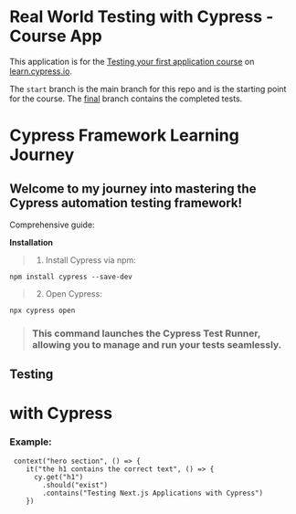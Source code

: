 # Real World Testing with Cypress - Course App

This application is for the [Testing your first application course](https://learn.cypress.io/testing-your-first-application) on [learn.cypress.io](https://learn.cypress.io/).

The `start` branch is the main branch for this repo and is the starting point for the course. The [final](https://github.com/cypress-io/cypress-realworld-testing-course-app/tree/final) branch contains the completed tests.

# Cypress Framework Learning Journey

## Welcome to my  journey into mastering the Cypress automation testing framework! 

  Comprehensive guide:
  
  **Installation**

  >1. Install Cypress via npm:
  ```
npm install cypress --save-dev
  ```
  >2. Open Cypress:
  ````
npx cypress open

````
> ### This command launches the Cypress Test Runner, allowing you to manage and run your tests seamlessly.

## Testing <h1> with Cypress
###  Example:
```
 context("hero section", () => {
    it("the h1 contains the correct text", () => {
      cy.get("h1")
        .should("exist")
        .contains("Testing Next.js Applications with Cypress")
    })
```




